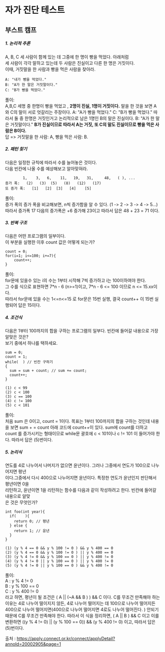 # 자가 진단 테스트 
## 부스트 캠프 

##### 1. 논리적 추론 

A, B, C 세 사람이 함께 있는 데 그중에 한 명이 빵을 먹었다. 아래처럼
<br>세 사람이 각각 말하고 있는데 두 사람은 진실이고 다른 한 명은 거짓이다. 
<br>이때, 거짓말을 한 사람과 빵을 먹은 사람을 찾아라.
```
A: "내가 빵을 먹었다."
B: "A가 한 말은 거짓말이다."
C: "B가 빵을 먹었다."
```
풀이: 
<br> A,B,C 세명 중 한명이 빵을 먹었고 , **2명이 진실, 1명이 거짓이다.**
말을 한 것을 보면 A와 C의 말이 서로 엇갈리는 주장이다. A: "A가 빵을 먹었다."
C: "B가 빵을 먹었다." 따라서 둘 중 한명은 거짓인거고 논리적으로 남은 1명인 B의 말은 진실이다. 
B: "A가 한 말은 거짓말이다." **B가 진실이므로 따라서 A는 거짓, 또 C의 말도 진실이므로 빵을 먹은 사람은 B이다.**
<br> 답 => 거짓말을 한 사람: A, 빵을 먹은 사람: B.

##### 2. 패턴 찾기

다음은 일정한 규칙에 따라서 수를 늘어놓은 것이다. 
<br>다음 빈칸에 나올 수를 예상해보고 알아맞혀라.
``` 
        1,    3,   6,    11,   19,   31,     48,   ( ), ...
증가 폭:   (2)   (3)  (5)   (8)   (12)   (17)
또 증가 폭:   [1]   [2]  [3]   [4]    [5]         
```
풀이: 
<br>증가 폭의 증가 폭을 비교해보면, n씩 증가함을 알 수 있다. (1 -> 2 -> 3 -> 4 -> 5...) 
<br>따라서 증가폭 17 다음의 증가폭은 +6 증가해 23이고 따라서 답은 48 + 23 = 71 이다. 

##### 3. 반복 구조

다음은 어떤 프로그램의 일부이다. 
<br>이 부분을 실행한 이후 count 값은 어떻게 되는가?

```
count = 0;
for(i=1; i<=100; i+=7){
    count++;
}
```
풀이:
<br> for문에 있을수 있는 i의 수는 1부터 시작해 7씩 증가하고 i는 100이하여야 한다. 
<br> 그 수를 식으로 표현하면 7\*n - 6 (n>=1)이고, 7\*n - 6 <= 100 이므로 n <= 15.xx이다. 
<br> 따라서 for문에 있을 수는 1<=n<=15 로 for문은 15번 실행, 결국 count++ 이 15번 실행되어 
답은 15이다. 

##### 4. 조건식
다음은 1부터 100까지의 합을 구하는 프로그램의 일부다. 
빈칸에 들어갈 내용으로 가장 알맞은 것은? 
<br> 보기 중에서 하나를 택하세요.

```
sum = 0;
count = 1; 
while(  ) // 빈칸 구하기
{
  sum = sum + count; // sum += count;
  count++;
}

(1) c < 99
(2) c < 100
(3) c == 100
(4) c != 100
(5) c < 101
```
풀이: 
<br> 처음 sum 은 0이고, count  = 1이다. 
목표는 1부터 100까지의 합을 구하는 것인데 내용을 보면 sum + = count 아래 코드에 count++이 있다.
sum에 count를 더하고 count 를 증가시키는 형태이므로 while문 괄호에 c < 101이나 c != 101 이 들어가야 한다. 
따라서 답은 (5)번이다.  

##### 5. 논리식 

연도를 4로 나누어서 나머지가 없으면 윤년이다. 그러나 그중에서 연도가 100으로 나누어지면 평년
<br>이다.그중에서 다시 400으로 나누어지면 윤년이다. 특정한 연도가 윤년인지 판단해서 평년이면 0을 
<br>리턴하고, 윤년이면 1을 리턴하는 함수를 다음과 같이 작성하려고 한다. 빈칸에 들어갈 내용으로 알맞
<br>은 것은 무엇인가?

```
int foo(int year){
  if(    ){
    return 0; // 평년
  } else {
    return 1; // 윤년
  }
}

(1) (y % 4 == 0 && y % 100 != 0 ) && y % 400 == 0 
(2) (y % 4 == 0 && y % 100 != 0 ) || y % 400 == 0 
(3) (y % 4 != 0 && y % 100 == 0 ) || y % 400 != 0 
(4) (y % 4 != 0 || y % 100 == 0 ) || y % 400 != 0 
(5) (y % 4 != 0 || y % 100 == 0 ) && y % 400 != 0 
```
풀이: 
<br> A : y % 4 != 0 
<br> B : y % 100 == 0 
<br> C : y % 400 != 0
<br> 라고 하면, 평년이 될 조건은 ( A || (~A && B ) ) && C 이다. C를 무조건 만족해야 하는 이유는 
4로 나누어 떨이지지 않든, 4로 나누어 떨어지는 데 100으로 나누어 떨어지든 400으로 나누어 떨어지면(400으로 나누어 떨어지면 4로도 나누어 떨어진다. ) 안되기 때문에 C를 무조건 만족해야 한다. 
따라서 이 식을 정리하면,  ( A || B ) && C 이고 이를 변환하면 ((y % 4 != 0) || (y % 100 == 0)) && (y % 400 != 0)  이고,
따라서 답은 (5)번이다.  
 

출처 : https://apply.connect.or.kr/connect/applyDetail?annoId=20002905&page=1